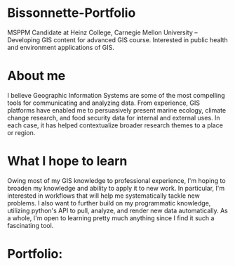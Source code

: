 # Bissonnette-Portfolio

MSPPM Candidate at Heinz College, Carnegie Mellon University – Developing GIS content for advanced GIS course. Interested in public health and environment applications of GIS.

# About me

I believe Geographic Information Systems are some of the most compelling tools for communicating and analyzing data. From experience, GIS platforms have enabled me to persuasively present marine ecology, climate change research, and food security data for internal and external uses. In each case, it has helped contextualize broader research themes to a place or region.

# What I hope to learn

Owing most of my GIS knowledge to professional experience, I'm hoping to broaden my knowledge and ability to apply it to new work. In particular, I'm interested in workflows that will help me systematically tackle new problems. I also want to further build on my programmatic knowledge, utilizing python's API to pull, analyze, and render new data automatically. As a whole, I'm open to learning pretty much anything since I find it such a fascinating tool.

# Portfolio:
